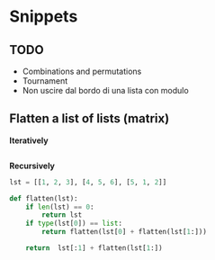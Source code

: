 # Snippets

## TODO
- Combinations and permutations
- Tournament 
- Non uscire dal bordo di una lista con modulo



## Flatten a list of lists (matrix)

**Iteratively**
```python

```

**Recursively**
```python
lst = [[1, 2, 3], [4, 5, 6], [5, 1, 2]]

def flatten(lst):
    if len(lst) == 0:
        return lst
    if type(lst[0]) == list:
        return flatten(lst[0] + flatten(lst[1:]))

    return  lst[:1] + flatten(lst[1:])
```